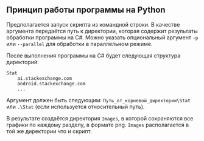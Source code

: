 ## Принцип работы программы на Python

Предполагается запуск скрипта из командной строки. В качестве аргумента передаётся путь к директории, которая содержит результаты обработки программы на C#. Можно указать опциональный аргумент `-p` или `--parallel` для обработки в параллельном режиме.

После выполнения программы на C# будет следующая структура директорий:
```
Stat
    ai.stackexchange.com
    android.stackexchange.com
    ...
```
Аргумент должен быть следующим: `Путь_от_корневой_директории\Stat` или `.\Stat` (если используется относительный путь).

В результате создаётся директория `Images`, в которой сохраняются все графики по каждому разделу, в формате png. `Images` располагается в той же директории что и скрипт.
